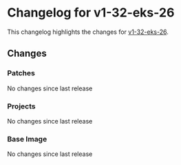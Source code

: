# Changelog for v1-32-eks-26

This changelog highlights the changes for [v1-32-eks-26](https://github.com/aws/eks-distro/tree/v1-32-eks-26).

## Changes

### Patches
No changes since last release

### Projects
No changes since last release

### Base Image
No changes since last release

